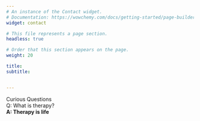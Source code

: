 ```yaml
---
# An instance of the Contact widget.
# Documentation: https://wowchemy.com/docs/getting-started/page-builder/
widget: contact

# This file represents a page section.
headless: true

# Order that this section appears on the page.
weight: 20

title:
subtitle:


---
```


Curious Questions 
</br>Q: What is therapy?
</br>**A: Therapy is life** 